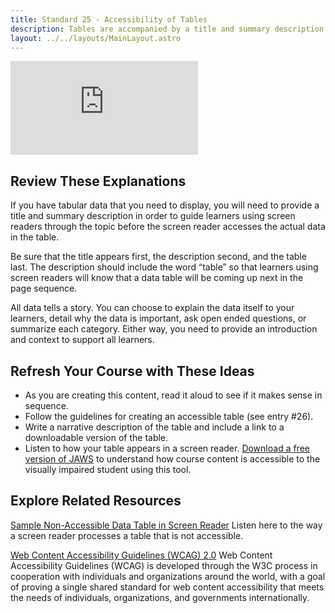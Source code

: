 ```yaml
---
title: Standard 25 - Accessibility of Tables
description: Tables are accompanied by a title and summary description.
layout: ../../layouts/MainLayout.astro
---
```

<iframe src="https://www.youtube.com/embed/Ma3qS-isg3Q" title="YouTube video player" frameborder="0" allow="accelerometer; autoplay; clipboard-write; encrypted-media; gyroscope; picture-in-picture" allowfullscreen></iframe>

## Review These Explanations

If you have tabular data that you need to display, you will need to provide a title and summary description in order to guide learners using screen readers through the topic before the screen reader accesses the actual data in the table.

Be sure that the title appears first, the description second, and the table last. The description should include the word “table” so that learners using screen readers will know that a data table will be coming up next in the page sequence.

All data tells a story. You can choose to explain the data itself to your learners, detail why the data is important, ask open ended questions, or summarize each category. Either way, you need to provide an introduction and context to support all learners.

## Refresh Your Course with These Ideas

- As you are creating this content, read it aloud to see if it makes sense in sequence.
- Follow the guidelines for creating an accessible table (see entry #26).
- Write a narrative description of the table and include a link to a downloadable version of the table.
- Listen to how your table appears in a screen reader. [Download a free version of JAWS](https://www.freedomscientific.com/Downloads/JAWS) to understand how course content is accessible to the visually impaired student using this tool.

## Explore Related Resources
[Sample Non-Accessible Data Table in Screen Reader](https://www.w3.org/WAI/)
Listen here to the way a screen reader processes a table that is not accessible.

[Web Content Accessibility Guidelines (WCAG) 2.0](https://www.w3.org/WAI/GL/WCAG20/)
Web Content Accessibility Guidelines (WCAG) is developed through the W3C process in cooperation with individuals and organizations around the world, with a goal of proving a single shared standard for web content accessibility that meets the needs of individuals, organizations, and governments internationally.